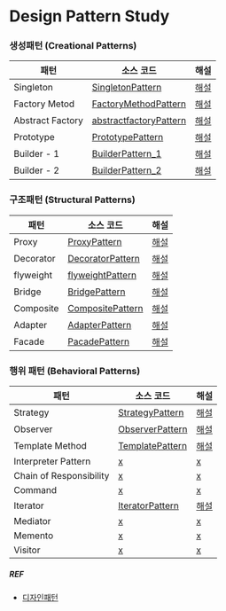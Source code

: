 # Design Pattern Study

### 생성패턴 (Creational Patterns)

| 패턴               | 소스 코드                                                                                                                 | 해설                                                                                                        |
|------------------|-----------------------------------------------------------------------------------------------------------------------|-----------------------------------------------------------------------------------------------------------|
| Singleton        | [SingletonPattern](src/main/java/com/designpatternstudy/creational/singleton/SingletonPattern.java)                   | [해설](https://www.youtube.com/watch?v=kAnoWt7Uato&list=PLe6NQuuFBu7FhPfxkjDd2cWnTy2y_w_jZ&index=7&loop=0)  |
| Factory Metod    | [FactoryMethodPattern](src/main/java/com/designpatternstudy/creational/factorymethod/FactoryMethodPattern.java)       | [해설](https://www.youtube.com/watch?v=QOX10ntWj5Y&list=PLe6NQuuFBu7FhPfxkjDd2cWnTy2y_w_jZ&index=10&loop=0) |
| Abstract Factory | [abstractfactoryPattern](src/main/java/com/designpatternstudy/creational/abstractfactory/abstractfactoryPattern.java) | [해설](https://www.youtube.com/watch?v=pmKHiAIwhag&list=PLe6NQuuFBu7FhPfxkjDd2cWnTy2y_w_jZ&index=22&loop=0) |
| Prototype        | [PrototypePattern](src/main/java/com/designpatternstudy/creational/prototype/PrototypePattern.java)                   | [해설](https://www.youtube.com/watch?v=UPv8u9ndqAs&list=PLe6NQuuFBu7FhPfxkjDd2cWnTy2y_w_jZ&index=17&loop=0) |
| Builder - 1      | [BuilderPattern_1](src/main/java/com/designpatternstudy/creational/builder/BuilderPattern_1.java)                     | [해설](https://www.youtube.com/watch?v=_GCiJAFU2DU&list=PLe6NQuuFBu7FhPfxkjDd2cWnTy2y_w_jZ&index=20&loop=0) |
| Builder - 2      | [BuilderPattern_2](src/main/java/com/designpatternstudy/creational/builder/BuilderPattern_2.java)                     | [해설](https://www.youtube.com/watch?v=sg_6GWRBRas&list=PLe6NQuuFBu7FhPfxkjDd2cWnTy2y_w_jZ&index=20&loop=0) |

### 구조패턴 (Structural Patterns)

| 패턴        | 소스 코드                                                                                               | 해설                                                                                                         |
|-----------|-----------------------------------------------------------------------------------------------------|------------------------------------------------------------------------------------------------------------|
| Proxy     | [ProxyPattern](src/main/java/com/designpatternstudy/structural/proxy/ProxyPattern.java)             | [해설](https://www.youtube.com/watch?v=NoRPG06c48U&list=PLe6NQuuFBu7FhPfxkjDd2cWnTy2y_w_jZ&index=15&t=3s)    |
| Decorator | [DecoratorPattern](src/main/java/com/designpatternstudy/structural/decorator/DecoratorPattern.java) | [해설](https://www.youtube.com/watch?v=UTmY_oB4V8I&list=PLe6NQuuFBu7FhPfxkjDd2cWnTy2y_w_jZ&index=15&pp=iAQB) |
| flyweight | [flyweightPattern](src/main/java/com/designpatternstudy/structural/flyweight/flyweightPattern.java) | [해설](https://www.youtube.com/watch?v=tYEg5vYJgQ4&list=PLe6NQuuFBu7FhPfxkjDd2cWnTy2y_w_jZ&index=8&loop=0)   |
| Bridge    | [BridgePattern](src/main/java/com/designpatternstudy/structural/bridge/BridgePatternV2.java)        | [해설](https://www.youtube.com/watch?v=IJ96VeNPTyM&list=PLe6NQuuFBu7FhPfxkjDd2cWnTy2y_w_jZ&index=6)          |
| Composite | [CompositePattern](src/main/java/com/designpatternstudy/structural/composite/CompositePattern.java) | [해설](https://www.youtube.com/watch?v=g96bJvVDZPs&list=PLe6NQuuFBu7FhPfxkjDd2cWnTy2y_w_jZ&index=9&loop=0)   |
| Adapter   | [AdapterPattern](src/main/java/com/designpatternstudy/structural/adapter/AdapterPattern.java)       | [해설](https://www.youtube.com/watch?v=7MSzyqhrO-A&list=PLe6NQuuFBu7FhPfxkjDd2cWnTy2y_w_jZ&index=5&loop=0)   |
| Facade    | [PacadePattern](/Users/iyeong-gyo/Desktop/my-project/design-pattern-study/src/main/java/com/designpatternstudy/structural/facade/PacadePattern.java)                                                                                               | [해설](https://www.youtube.com/watch?v=mQlOqyFE3oI&list=PLe6NQuuFBu7FhPfxkjDd2cWnTy2y_w_jZ&index=18&loop=0)                                                                                                     |

### 행위 패턴 (Behavioral Patterns)

| 패턴                      | 소스 코드                                                                                            | 해설                                                                                                              |
|-------------------------|--------------------------------------------------------------------------------------------------|-----------------------------------------------------------------------------------------------------------------|
| Strategy                | [StrategyPattern](src/main/java/com/designpatternstudy/behavioral/strategy/StrategyPattern.java) | [해설](https://www.youtube.com/watch?v=Wao5HiXM_Cg&list=PLe6NQuuFBu7FhPfxkjDd2cWnTy2y_w_jZ&index=3&t=83s&pp=iAQB) |
| Observer                | [ObserverPattern](src/main/java/com/designpatternstudy/behavioral/observer/ObserverPattern.java) | [해설](https://www.youtube.com/watch?v=4WO95iHQTx8&list=PLe6NQuuFBu7FhPfxkjDd2cWnTy2y_w_jZ&index=11)              |
| Template Method         | [TemplatePattern](src/main/java/com/designpatternstudy/behavioral/template/TemplatePattern.java) | [해설](https://www.youtube.com/watch?v=hPTqWJm51Vs&list=PLe6NQuuFBu7FhPfxkjDd2cWnTy2y_w_jZ&index=4&loop=0)        |
| Interpreter Pattern     | [x]()                                                                                            | [x]()                                                                                                           |
| Chain of Responsibility | [x]()                                                                                            | [x]()                                                                                                           |
| Command                 | [x]()                                                                                            | [x]()                                                                                                           |
| Iterator                | [IteratorPattern](/Users/iyeong-gyo/Desktop/my-project/design-pattern-study/src/main/java/com/designpatternstudy/behavioral/Iterator/IteratorPattern.java)                                                                                            | [해설](https://www.youtube.com/watch?v=T3sXKtlr0Ow&list=PLe6NQuuFBu7FhPfxkjDd2cWnTy2y_w_jZ&index=2&loop=0)                                                                                                          |
| Mediator                | [x]()                                                                                            | [x]()                                                                                                           |
| Memento                 | [x]()                                                                                            | [x]()                                                                                                           |
| Visitor                 | [x]()                                                                                            | [x]()                                                                                                           |

##### REF

- [디자인패턴](https://www.youtube.com/watch?v=An7kqZ5D7j8&list=PLe6NQuuFBu7FhPfxkjDd2cWnTy2y_w_jZ&index=1&loop=0)
